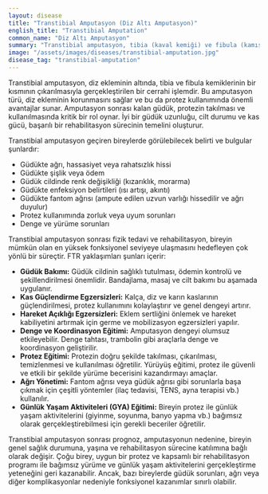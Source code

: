 ```yaml
---
layout: disease
title: "Transtibial Amputasyon (Diz Altı Amputasyon)"
english_title: "Transtibial Amputation"
common_name: "Diz Altı Amputasyon"
summary: "Transtibial amputasyon, tibia (kaval kemiği) ve fibula (kamış kemiği) kemiklerinin kesilmesiyle diz altından yapılan bir amputasyondur. Bu işlem genellikle kan dolaşımı sorunları, travma veya enfeksiyon gibi nedenlerle bacağın alt kısmının kurtarılamadığı durumlarda gerçekleştirilir."
image: "/assets/images/diseases/transtibial-amputation.jpg"
disease_tag: "transtibial-amputation"
---
```





Transtibial amputasyon, diz ekleminin altında, tibia ve fibula kemiklerinin bir kısmının çıkarılmasıyla gerçekleştirilen bir cerrahi işlemdir. Bu amputasyon türü, diz ekleminin korunmasını sağlar ve bu da protez kullanımında önemli avantajlar sunar. Amputasyon sonrası kalan güdük, protezin takılması ve kullanılmasında kritik bir rol oynar. İyi bir güdük uzunluğu, cilt durumu ve kas gücü, başarılı bir rehabilitasyon sürecinin temelini oluşturur.


Transtibial amputasyon geçiren bireylerde görülebilecek belirti ve bulgular şunlardır:

*   Güdükte ağrı, hassasiyet veya rahatsızlık hissi
*   Güdükte şişlik veya ödem
*   Güdük cildinde renk değişikliği (kızarıklık, morarma)
*   Güdükte enfeksiyon belirtileri (ısı artışı, akıntı)
*   Güdükte fantom ağrısı (ampute edilen uzvun varlığı hissedilir ve ağrı duyulur)
*   Protez kullanımında zorluk veya uyum sorunları
*   Denge ve yürüme sorunları


Transtibial amputasyon sonrası fizik tedavi ve rehabilitasyon, bireyin mümkün olan en yüksek fonksiyonel seviyeye ulaşmasını hedefleyen çok yönlü bir süreçtir. FTR yaklaşımları şunları içerir:

*   **Güdük Bakımı:** Güdük cildinin sağlıklı tutulması, ödemin kontrolü ve şekillendirilmesi önemlidir. Bandajlama, masaj ve cilt bakımı bu aşamada uygulanır.
*   **Kas Güçlendirme Egzersizleri:** Kalça, diz ve karın kaslarının güçlendirilmesi, protez kullanımını kolaylaştırır ve genel dengeyi artırır.
*   **Hareket Açıklığı Egzersizleri:** Eklem sertliğini önlemek ve hareket kabiliyetini artırmak için germe ve mobilizasyon egzersizleri yapılır.
*   **Denge ve Koordinasyon Eğitimi:** Amputasyon dengeyi olumsuz etkileyebilir. Denge tahtası, trambolin gibi araçlarla denge ve koordinasyon geliştirilir.
*   **Protez Eğitimi:** Protezin doğru şekilde takılması, çıkarılması, temizlenmesi ve kullanılması öğretilir. Yürüyüş eğitimi, protez ile güvenli ve etkili bir şekilde yürüme becerisini kazandırmayı amaçlar.
*   **Ağrı Yönetimi:** Fantom ağrısı veya güdük ağrısı gibi sorunlarla başa çıkmak için çeşitli yöntemler (ilaç tedavisi, TENS, ayna terapisi vb.) kullanılır.
*   **Günlük Yaşam Aktiviteleri (GYA) Eğitimi:** Bireyin protez ile günlük yaşam aktivitelerini (giyinme, soyunma, banyo yapma vb.) bağımsız olarak gerçekleştirebilmesi için gerekli beceriler öğretilir.


Transtibial amputasyon sonrası prognoz, amputasyonun nedenine, bireyin genel sağlık durumuna, yaşına ve rehabilitasyon sürecine katılımına bağlı olarak değişir. Çoğu birey, uygun bir protez ve kapsamlı bir rehabilitasyon programı ile bağımsız yürüme ve günlük yaşam aktivitelerini gerçekleştirme yeteneğini geri kazanabilir. Ancak, bazı bireylerde güdük sorunları, ağrı veya diğer komplikasyonlar nedeniyle fonksiyonel kazanımlar sınırlı olabilir.

